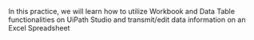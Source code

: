In this practice, we will learn how to utilize Workbook and Data Table functionalities on UiPath Studio and transmit/edit data information on an Excel Spreadsheet
